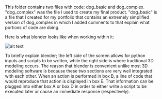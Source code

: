 This folder contains two files with code: dog_basic and dog_complex. "dog_complex" was the file I used to create my final product. "dog_basic" is a file that I created for my portfolio that contains an extremely simplified version of dog_complex in which I added comments to that explain what portions of code are doing. 

Here is what blender looks like when working within it:

![alt text](https://i.imgur.com/E8kskkt.png)

To briefly explain blender; the left side of the screen allows for python inputs and scripts to be written, while the right side is where traditional 3D modeling occurs. The reason that blender is convenient unlike most 3D modeling software is because these two sections are very well integrated with each other. When an action is performed in box B, a line of code that would reproduce that action is displayed in box E. That information can be plugged into either box A or box D in order to either write a script to be executed later or cause an immediate response (respectively).


